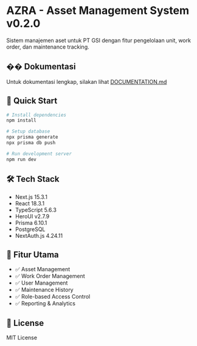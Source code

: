 # AZRA - Asset Management System v0.2.0

Sistem manajemen aset untuk PT GSI dengan fitur pengelolaan unit, work order, dan maintenance tracking.

## �� Dokumentasi

Untuk dokumentasi lengkap, silakan lihat [DOCUMENTATION.md](./DOCUMENTATION.md)

## 🚀 Quick Start

```bash
# Install dependencies
npm install

# Setup database
npx prisma generate
npx prisma db push

# Run development server
npm run dev
```

## 🛠️ Tech Stack

- Next.js 15.3.1
- React 18.3.1
- TypeScript 5.6.3
- HeroUI v2.7.9
- Prisma 6.10.1
- PostgreSQL
- NextAuth.js 4.24.11

## 📖 Fitur Utama

- ✅ Asset Management
- ✅ Work Order Management
- ✅ User Management
- ✅ Maintenance History
- ✅ Role-based Access Control
- ✅ Reporting & Analytics

## 📄 License

MIT License